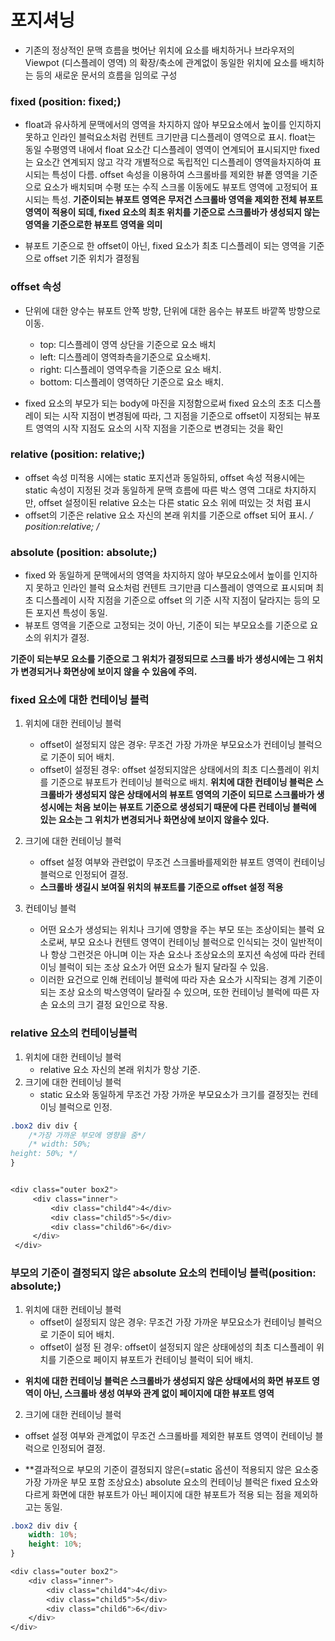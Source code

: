 # 포지셔닝
- 기존의 정상적인 문맥 흐름을 벗어난 위치에 요소를 배치하거나 브라우저의 Viewpot (디스플레이 영역) 의 확장/축소에 관계없이 동일한 위치에 요소를 배치하는 등의 새로운 문서의
흐름을 임의로 구성

### fixed (position: fixed;)
- float과 유사하게 문맥에서의 영역을 차지하지 않아 부모요소에서 높이를 인지하지 못하고 인라인 블럭요소처럼 컨텐트 크기만큼 디스플레이 영역으로 표시.
float는 동일 수평영역 내에서 float 요소간 디스플레이 영역이 연계되어 표시되지만 fixed는 요소간 연계되지 않고 각각 개별적으로 독립적인 디스플레이 영역을차지하여 표시되는 특성이 다름.
offset 속성을 이용하여 스크롤바를 제외한 뷰퐅 영역을 기준으로 요소가 배치되며 수평 또는 수직 스크롤 이동에도 뷰포트 영역에 고정되어 표시되는 특성.
**기준이되는 뷰포트 영역은 무저건 스크롤바 영역을 제외한 전체 뷰포트 영역이 적용이 되데, fixed 요소의 최초 위치를 기준으로 스크롤바가 생성되지 않는 영역을 기준으로한 뷰포트 영역을 의미**

- 뷰포트 기준으로 한 offset이 아닌, fixed 요소가 최초 디스플레이 되는 영역을 기준으로 offset 기준 위치가 결정됨


### offset 속성
- 단위에 대한 양수는 뷰포트 안쪽 방향, 단위에 대한 음수는 뷰포트 바깥쪽 방향으로 이동.

  * top: 디스플레이 영역 상단을 기준으로 요소 배치
  * left: 디스플레이 영역좌측을기준으로 요소배치.
  * right: 디스플레이 영역우측을 기준으로 요소 배치.
  * bottom: 디스플레이 영역하단 기준으로 요소 배치.
- fixed 요소의 부모가 되는 body에 마진을 지정함으로써 fixed 요소의 초초 디스플레이 되는 시작 지점이 변경됨에 따라,
 그 지점을 기준으로 offset이 지정되는 뷰포트 영역의 시작 지점도 요소의 시작 지점을 기준으로 변경되는 것을 확인


### relative (position: relative;)
- offset 속성 미적용 시에는 static 포지션과 동일하되, offset 속성 적용시에는 static 속성이 지정된 것과 동일하게 문맥 흐름에 따른 박스 영역 그대로 차지하지만, 
offset 설정이된 relative 요소는 다른 static 요소 위에 떠있는 것 처럼 표시
- offset의 기준은 relative 요소 자신의 본래 위치를 기준으로 offset 되어 표시.
  **/* position:relative; */**


### absolute (position: absolute;)
- fixed 와 동일하게 문맥에서의 영역을 차지하지 않아 부모요소에서 높이를 인지하지 못하고 인라인 블럭 요소처럼 컨텐트 크기만큼 디스플레이 영역으로 표시되며 
최초 디스플레이 시작 지점을 기준으로 offset 의 기준 시작 지점이 달라지는 등의 모든 포지션 특성이 동일.
- 뷰포트 영역을 기준으로 고정되는 것이 아닌, 기준이 되는 부모요소를 기준으로 요소의 위치가 결정.

**기준이 되는부모 요소를 기준으로 그 위치가 결정되므로 스크롤 바가 생성시에는 그 위치가 변경되거나 화면상에 보이지 않을 수 있음에 주의.**


### fixed 요소에 대한 컨테이닝 블럭
1) 위치에 대한 컨테이닝 블럭
   - offset이 설정되지 않은 경우: 무조건 가장 가까운 부모요소가 컨테이닝 블럭으로 기준이 되어 배치.
   - offset이 설정된 경우: offset 설정되지않은 상태에서의 최초 디스플레이 위치를 기준으로 뷰포트가 컨테이닝 블럭으로 배치.
     **위치에 대한 컨테이닝 블럭은 스크롤바가 생성되지 않은 상태에서의 뷰포트 영역의 기준이 되므로 스크롤바가 생성시에는 처음 보이는 뷰포트 기준으로 생성되기 때문에
      다른 컨테이닝 블럭에 있는 요소는 그 위치가 변경되거나 화면상에 보이지 않을수 있다.**

2) 크기에 대한 컨테이닝 블럭
   - offset 설정 여부와 관련없이 무조건 스크롤바를제외한 뷰포트 영역이 컨테이닝 블럭으로 인정되어 결정.
   - **스크롤바 생길시 보여질 위치의 뷰포트를 기준으로 offset 설정 적용**

3) 컨테이닝 블럭
   - 어떤 요소가 생성되는 위치나 크기에 영향을 주는 부모 또는 조상이되는 블럭 요소로써, 부모 요소나 컨텐트 영역이 컨테이닝 블럭으로 인식되는 것이 일반적이나 항상 그런것은 아니며
이는 자손 요소나 조상요소의 포지션 속성에 따라 컨테이닝 블럭이 되는 조상 요소가 어떤 요소가 될지 달라질 수 있음.
   - 이러한 요건으로 인해 컨테이닝 블럭에 따라 자손 요소가 시작되는 경계 기준이 되는 조상 요소의 박스영역이 달라질 수 있으며, 또한 컨테이닝 블럭에 따른 자손 요소의 크기 결정 요인으로 작용.



### relative 요소의 컨테이닝블럭
1) 위치에 대한 컨테이닝 블럭
   - relative 요소 자신의 본래 위치가 항상 기준.
2) 크기에 대한 컨테이닝 블럭
   - static 요소와 동일하게 무조건 가장 가까운 부모요소가 크기를 결정짓는 컨테이닝 블럭으로 인정.
```css
.box2 div div {
    /*가장 가까운 부모에 영향을 줌*/
    /* width: 50%;
height: 50%; */
}


<div class="outer box2">
     <div class="inner">
         <div class="child4">4</div>
         <div class="child5">5</div>
         <div class="child6">6</div>
     </div>
 </div>
```



### 부모의 기준이 결정되지 않은 absolute 요소의 컨테이닝 블럭(position: absolute;)
1) 위치에 대한 컨테이닝 블럭
   - offset이 설정되지 않은 경우: 무조건 가장 가까운 부모요소가 컨테이닝 블럭으로 기준이 되어 배치.
   - offset이 설정 된 경우: offset이 설정되지 않은 상태에성의 최초 디스플레이 위치를 기준으로 페이지 뷰포트가 컨테이닝 블럭이 되어 배치.
* **위치에 대한 컨테이닝 블럭은 스크롤바가 생성되지 않은 상태에서의 화면 뷰포트 영역이 아닌, 스크롤바 생성 여부와 관계 없이 페이지에 대한 뷰포트 영역**

2) 크기에 대한 컨테이닝 블럭
- offset 설정 여부와 관계없이 무조건 스크롤바를 제외한 뷰포트 영역이 컨테이닝 블럭으로 인정되어 결정.
* **결과적으로 부모의 기준이 결정되지 않은(=static 옵션이 적용되지 않은 요소중 가장 가까운 부모 포함 조상요소)
  absolute 요소의 컨테이닝 블럭은 fixed 요소와 다르게 화면에 대한 뷰포트가 아닌 페이지에 대한 뷰포트가 적용 되는 점을 제외하고는 동일.

```css
.box2 div div {
    width: 10%;
    height: 10%;
}

<div class="outer box2">
    <div class="inner">
        <div class="child4">4</div>
        <div class="child5">5</div>
        <div class="child6">6</div>
    </div>
</div>



```


